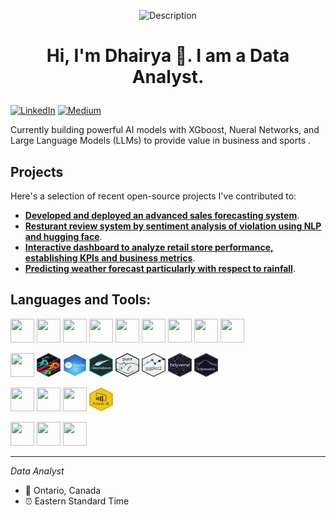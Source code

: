 <p align="center">
<img src="https://camo.githubusercontent.com/5352b6b2b973a416adb9f788796e6e861e6ff286d2d83780df8ef7d90d4ca349/68747470733a2f2f6d656469612e67697068792e636f6d2f6d656469612f53576f536b4e36447854737a71494b4571762f67697068792e676966" alt="Description" width="400"> </p>

# <p align="center">Hi, I'm Dhairya 👋. I am a Data Analyst.</p>

<!--[![Portfolio](https://img.shields.io/badge/Portfolio-%23000000.svg?style=for-the-badge&logo=firefox&logoColor=#FF7139)](example.com) --> 
[![LinkedIn](https://img.shields.io/badge/linkedin-%230077B5.svg?style=for-the-badge&logo=linkedin&logoColor=white)]([example.com](https://www.linkedin.com/in/dhairyadave1238/)) [![Medium](https://img.shields.io/badge/Medium-12100E?style=for-the-badge&logo=medium&logoColor=white)](https://medium.com/@dhairyadave1238)

Currently building powerful AI models with XGboost, Nueral Networks, and Large Language Models (LLMs) to provide value in business and sports .

<!--- Click [here](example.com) to explore my professional work. <!-- Replace with your actual portfolio link -->

## Projects

Here's a selection of recent open-source projects I've contributed to:
- **[Developed and deployed an advanced sales forecasting system](https://github.com/davecodee/DanfossForecatingLSTM)**.
- **[Resturant review system by sentiment analysis of violation using NLP and hugging face](https://github.com/davecodee/Feather_Code_Sentiment_Analysi)**.
- **[Interactive dashboard to analyze retail store performance, establishing KPIs and business metrics](https://github.com/davecodee/Retail_Store_Report)**.
- **[Predicting weather forecast particularly with respect to rainfall](https://github.com/davecodee/RainFallForecasting)**.

## Languages and Tools:

<img src="https://cdn.jsdelivr.net/gh/devicons/devicon@latest/icons/python/python-original-wordmark.svg" width="38" height="38" /> <img src="https://cdn.jsdelivr.net/gh/devicons/devicon@latest/icons/pandas/pandas-original-wordmark.svg" width="38" height="38" /> <img src="https://cdn.jsdelivr.net/gh/devicons/devicon@latest/icons/numpy/numpy-original-wordmark.svg" width="38" height="38" /> <img src="https://cdn.jsdelivr.net/gh/devicons/devicon@latest/icons/scikitlearn/scikitlearn-original.svg" width="38" height="38" /> <img src="https://cdn.jsdelivr.net/gh/devicons/devicon@latest/icons/matplotlib/matplotlib-plain-wordmark.svg" width="38" height="38"/> <img src="https://cdn.jsdelivr.net/gh/devicons/devicon@latest/icons/plotly/plotly-original-wordmark.svg" width="38" height="38"/> <img src="https://cdn.jsdelivr.net/gh/devicons/devicon@latest/icons/tensorflow/tensorflow-original.svg" width="38" height="38" /> <img src="https://cdn.jsdelivr.net/gh/devicons/devicon@latest/icons/pytorch/pytorch-original-wordmark.svg" width="38" height="38" /> <img src="https://cdn.jsdelivr.net/gh/devicons/devicon@latest/icons/opencv/opencv-original-wordmark.svg" width="38" height="38" />

<img src="https://cdn.jsdelivr.net/gh/devicons/devicon@latest/icons/rstudio/rstudio-original.svg" width="38" height="38" /> <img src="https://github.com/rstudio/hex-stickers/blob/main/thumbs/dbplyr.png" width="38" height="38" /> <img src="https://github.com/rstudio/hex-stickers/blob/main/PNG/RStudio.png" width="38" height="38" /> <img src="https://github.com/rstudio/hex-stickers/blob/main/PNG/rmarkdown.png" width="38" height="38" /> <img src="https://github.com/rstudio/hex-stickers/blob/main/PNG/purrr.png" width="38" height="38" /> <img src="https://github.com/rstudio/hex-stickers/blob/main/PNG/ggplot2.png" width="38" height="38" /> <img src="https://github.com/rstudio/hex-stickers/blob/main/PNG/tidyverse.png" width="38" height="38" /> <img src="https://github.com/rstudio/hex-stickers/blob/main/PNG/tidymodels.png" width="38" height="38" /> 

<img src="https://cdn.jsdelivr.net/gh/devicons/devicon@latest/icons/googlecloud/googlecloud-original.svg" width="38" height="38" /> <i class="devicon-kubernetes-plain colored" width="38" height="38" ></i> <img src="https://cdn.jsdelivr.net/gh/devicons/devicon@latest/icons/amazonwebservices/amazonwebservices-original-wordmark.svg" width="38" height="38" /> <img src="https://cdn.jsdelivr.net/gh/devicons/devicon@latest/icons/azure/azure-plain-wordmark.svg" width="38" height="38"/>  <img src="https://github.com/DVILLAMIZARIT/MSFT-Hex-Stickers/blob/master/Power%20BI.svg" width="38" height="38"/>

<img src="https://cdn.jsdelivr.net/gh/devicons/devicon@latest/icons/mysql/mysql-original-wordmark.svg" width="38" height="38"  /> <img src="https://cdn.jsdelivr.net/gh/devicons/devicon@latest/icons/postgresql/postgresql-original-wordmark.svg" width="38" height="38" /> <img src="https://cdn.jsdelivr.net/gh/devicons/devicon@latest/icons/sqlite/sqlite-original-wordmark.svg" width="38" height="38" />

<!-- Add more tools and technologies as needed -->

<!-- Optional: Add any additional stats or information you'd like to highlight -->
<!--Current STAT under construction <div align = right>
 <img width=390 src="https://github-readme-stats.vercel.app/api?username=davecodee&show_icons=true&theme=react&rank_icon=github&border_radius=10" alt="readme stats" />
 </div>-->
---

*Data Analyst*

- 📍 Ontario, Canada
- ⏰ Eastern Standard Time


